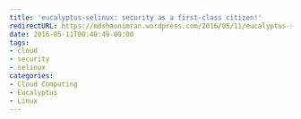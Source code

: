 ```yaml
---
title: 'eucalyptus-selinux: security as a first-class citizen!'
redirectURL: https://mdshaonimran.wordpress.com/2016/05/11/eucalyptus-selinux-security-as-a-first-class-citizen/
date: 2016-05-11T00:40:49-00:00
tags:
- cloud
- security
- selinux
categories:
- Cloud Computing
- Eucalyptus
- Linux
---
```

